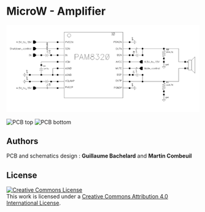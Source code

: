 # MicroW - Amplifier

![schematics](../../images/sch-ampli.png "Amplifier schematics")

<img src="https://github.com/sonibla/MicroW/blob/master/images/top-pcb-ampli.png" alt="PCB top" height="300"/>
<img src="https://github.com/sonibla/MicroW/blob/master/images/bottom-pcb-ampli.png" alt="PCB bottom" height="300"/>

## Authors

PCB and schematics design : **Guillaume Bachelard** and **Martin Combeuil**

## License

<a rel="license" href="http://creativecommons.org/licenses/by/4.0/"><img alt="Creative Commons License" style="border-width:0" src="https://i.creativecommons.org/l/by/4.0/88x31.png" /></a><br />This work is licensed under a <a rel="license" href="http://creativecommons.org/licenses/by/4.0/">Creative Commons Attribution 4.0 International License</a>.
